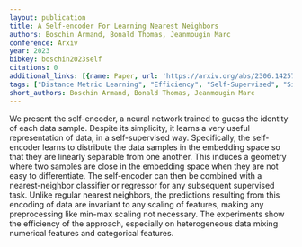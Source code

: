 ```yaml
---
layout: publication
title: A Self-encoder For Learning Nearest Neighbors
authors: Boschin Armand, Bonald Thomas, Jeanmougin Marc
conference: Arxiv
year: 2023
bibkey: boschin2023self
citations: 0
additional_links: [{name: Paper, url: 'https://arxiv.org/abs/2306.14257'}]
tags: ["Distance Metric Learning", "Efficiency", "Self-Supervised", "Similarity Search"]
short_authors: Boschin Armand, Bonald Thomas, Jeanmougin Marc
---
```

We present the self-encoder, a neural network trained to guess the identity
of each data sample. Despite its simplicity, it learns a very useful
representation of data, in a self-supervised way. Specifically, the
self-encoder learns to distribute the data samples in the embedding space so
that they are linearly separable from one another. This induces a geometry
where two samples are close in the embedding space when they are not easy to
differentiate. The self-encoder can then be combined with a nearest-neighbor
classifier or regressor for any subsequent supervised task. Unlike regular
nearest neighbors, the predictions resulting from this encoding of data are
invariant to any scaling of features, making any preprocessing like min-max
scaling not necessary. The experiments show the efficiency of the approach,
especially on heterogeneous data mixing numerical features and categorical
features.